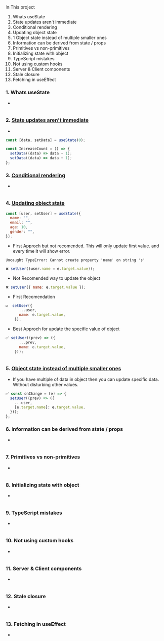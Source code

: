 In This project

1. Whats useState
2. State updates aren't immediate
3. Conditional rendering
4. Updating object state
5. 1 Object state instead of multiple smaller ones
6. Information can be derived from state / props
7. Primitives vs non-primitives
8. Initializing state with object
9. TypeScript mistakes
10. Not using custom hooks
11. Server & Client components
12. Stale closure
13. Fetching in useEffect

### 1. Whats useState

-

```javascript

```

### 2. [State updates aren't immediate](./app/UseStateBetter/page.jsx)

-

```javascript
const [data, setData] = useState(0);

const IncreaseCount = () => {
  setData((data) => data + 1);
  setData((data) => data + 1);
};
```

### 3. [Conditional rendering](./app/ConditionalRendering/page.jsx)

-

```javascript

```

### 4. [Updating object state](./components/UserData.jsx)

```javascript
const [user, setUser] = useState({
  name: "",
  email: "",
  age: 10,
  gender: "",
});
```

- First Approch but not recomended. This will only update first value. and every time it will show error.

`Uncaught TypeError: Cannot create property 'name' on string 's'`

```javascript
❌ setUser((user.name = e.target.value));
```

- Not Recomended way to update the object

```javascript
❌ setUser({ name: e.target.value });
```

- First Recomendation

```javascript
☑️  setUser({
      ...user,
      name: e.target.value,
    });
```

- Best Approch for update the specific value of object

```javascript
✅ setUser((prev) => ({
      ...prev,
      name: e.target.value,
    }));
```

```javascript

```

### 5. [Object state instead of multiple smaller ones](./components/UpdateMultipleInputData.jsx)

- If you have multiple of data in object then you can update specific data. Without disturbing other values.

```javascript
✅ const onChange = (e) => {
  setUser((prev) => ({
    ...user,
    [e.target.name]: e.target.value,
  }));
};
```

### 6. Information can be derived from state / props

-

```javascript

```

### 7. Primitives vs non-primitives

-

```javascript

```

### 8. Initializing state with object

-

```javascript

```

### 9. TypeScript mistakes

-

```javascript

```

### 10. Not using custom hooks

-

```javascript

```

### 11. Server & Client components

-

```javascript

```

### 12. Stale closure

-

```javascript

```

### 13. Fetching in useEffect

-

```javascript

```
